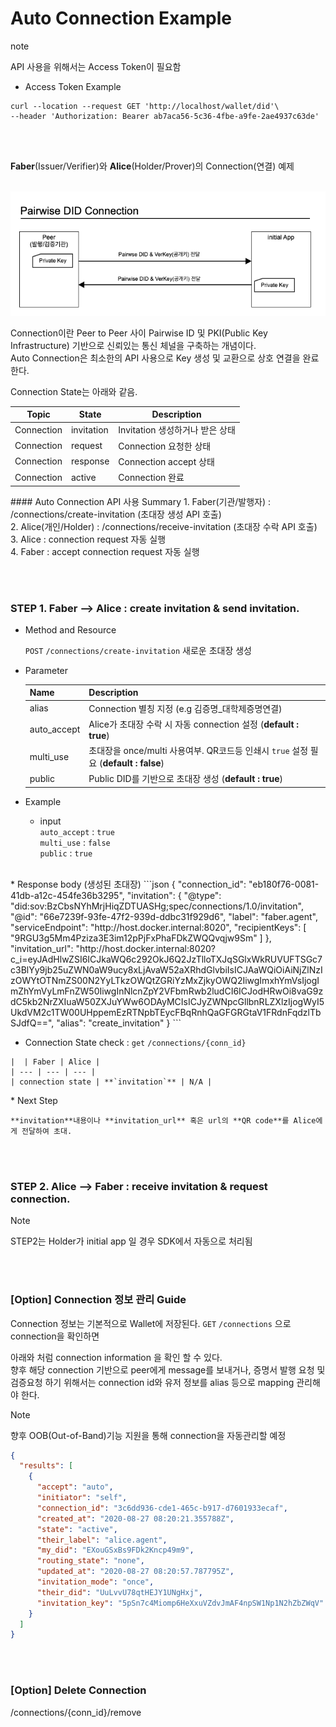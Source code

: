 Auto Connection Example
================

<div class="admonition note">
<p class="admonition-title">note</p>
<p> API 사용을 위해서는 Access Token이 필요함 </p>
</div>

- Access Token Example
```
curl --location --request GET 'http://localhost/wallet/did'\
--header 'Authorization: Bearer ab7aca56-5c36-4fbe-a9fe-2ae4937c63de'
```

<br><br>


**Faber**(Issuer/Verifier)와 **Alice**(Holder/Prover)의 Connection(연결) 예제<br>
<br>

![did connections](img/connections.png)


Connection이란 Peer to Peer 사이 Pairwise ID 및 PKI(Public Key Infrastructure) 기반으로 신뢰있는 통신 체널을 구축하는 개념이다. <br>
Auto Connection은 최소한의 API 사용으로 Key 생성 및 교환으로 상호 연결을 완료한다.
<br>

Connection State는 아래와 같음.

Topic | State | Description
--- | --- | ---
Connection | invitation | Invitation 생성하거나 받은 상태
Connection | request | Connection 요청한 상태
Connection | response | Connection accept 상태
Connection | active | Connection 완료 

<p></p>
#### Auto Connection API 사용 Summary
1. Faber(기관/발행자) : /connections/create-invitation (초대장 생성 API 호출)<br>
2. Alice(개인/Holder) : /connections/receive-invitation (초대장 수락 API 호출)<br>
3. Alice : connection request 자동 실행 <br>
4. Faber : accept connection request 자동 실행<br>

<br><br>

### STEP 1. Faber --> Alice : create invitation & send invitation.

* Method and Resource

    `POST` `/connections​/create-invitation` 새로운 초대장 생성
<p></p>

* Parameter

     Name | Description 
     --- | --- 
     alias | Connection 별칭 지정 (e.g 김증명_대학제증명연결)
     auto_accept | Alice가 초대장 수락 시 자동 connection 설정 (**default : true**)
     multi_use | 초대장을 once/multi 사용여부. QR코드등 인쇄시 `true` 설정 필요 (**default : false**)
     public | Public DID를 기반으로 초대장 생성 (**default : true**)

<p></p>

* Example 

    * input <br>
    `auto_accept` : `true`<br>
    `multi_use` : `false`<br>
    `public` : `true`<br>
<br>
    * Response body (생성된 초대장)
```json
{
  "connection_id": "eb180f76-0081-41db-a12c-454fe36b3295",
  "invitation": {
    "@type": "did:sov:BzCbsNYhMrjHiqZDTUASHg;spec/connections/1.0/invitation",
    "@id": "66e7239f-93fe-47f2-939d-ddbc31f929d6",
    "label": "faber.agent",
    "serviceEndpoint": "http://host.docker.internal:8020",
    "recipientKeys": [
      "9RGU3g5Mm4Pziza3E3im12pPjFxPhaFDkZWQQvqjw9Sm"
    ]
  },
  "invitation_url": "http://host.docker.internal:8020?c_i=eyJAdHlwZSI6ICJkaWQ6c292OkJ6Q2JzTlloTXJqSGlxWkRUVUFTSGc7c3BlYy9jb25uZWN0aW9ucy8xLjAvaW52aXRhdGlvbiIsICJAaWQiOiAiNjZlNzIzOWYtOTNmZS00N2YyLTkzOWQtZGRiYzMxZjkyOWQ2IiwgImxhYmVsIjogImZhYmVyLmFnZW50IiwgInNlcnZpY2VFbmRwb2ludCI6ICJodHRwOi8vaG9zdC5kb2NrZXIuaW50ZXJuYWw6ODAyMCIsICJyZWNpcGllbnRLZXlzIjogWyI5UkdVM2c1TW00UHppemEzRTNpbTEycFBqRnhQaGFGRGtaV1FRdnFqdzlTbSJdfQ==",
  "alias": "create_invitation"
}
```
    
   * Connection State check : `get` `/connections​/{conn_id}`
   
    |  | Faber | Alice |
    | --- | --- | --- |
    | connection state | **`invitation`** | N/A |
  

<p></p>
* Next Step
    
    **invitation**내용이나 **invitation_url** 혹은 url의 **QR code**를 Alice에게 전달하여 초대.


<br>
<br>

### STEP 2. Alice --> Faber : receive invitation & request connection.



<div class="admonition Note">
<p class="admonition-title">Note</p>
<p> STEP2는 Holder가 initial app 일 경우 SDK에서 자동으로 처리됨 </p>
</div>


<br><br>    
    
### [Option] Connection 정보 관리 Guide

Connection 정보는 기본적으로 Wallet에 저장된다.
`GET` `/connections` 으로 connection을 확인하면 

아래와 처럼 connection information 을 확인 할 수 있다.<br>
향후 해당 connection 기반으로 peer에게 message를 보내거나, 증명서 발행 요청 및 검증요청 하기 위해서는
connection id와 유저 정보를 alias 등으로 mapping 관리해야 한다.

<div class="admonition Note">
<p class="admonition-title">Note</p>
<p> 향후 OOB(Out-of-Band)기능 지원을 통해 connection을 자동관리할 예정 </p>
</div>


```json
{
  "results": [
    {
      "accept": "auto",
      "initiator": "self",
      "connection_id": "3c6dd936-cde1-465c-b917-d7601933ecaf",
      "created_at": "2020-08-27 08:20:21.355788Z",
      "state": "active",
      "their_label": "alice.agent",
      "my_did": "EXouGSxBs9FDk2Kncp49m9",
      "routing_state": "none",
      "updated_at": "2020-08-27 08:20:57.787795Z",
      "invitation_mode": "once",
      "their_did": "UuLvvU78qtHEJY1UNgHxj",
      "invitation_key": "5pSn7c4Miomp6HeXxuVZdvJmAF4npSW1Np1N2hZbZWqV"
    }
  ]
}
```
<br><br>

### [Option] Delete Connection 

/connections/{conn_id}/remove